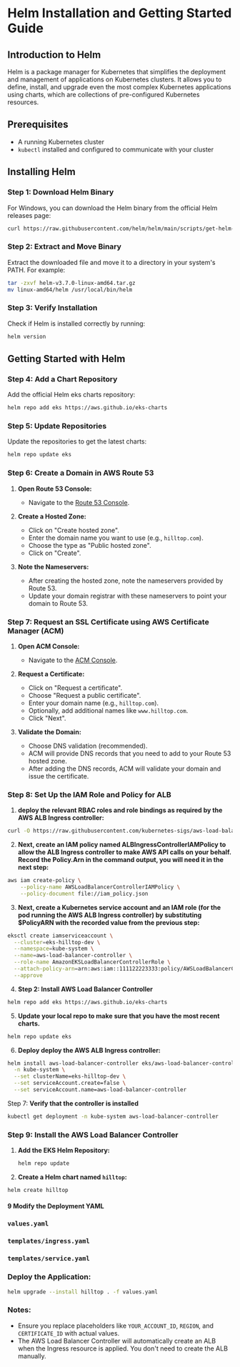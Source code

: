 # Helm Installation and Getting Started Guide

## Introduction to Helm

Helm is a package manager for Kubernetes that simplifies the deployment and management of applications on Kubernetes clusters. It allows you to define, install, and upgrade even the most complex Kubernetes applications using charts, which are collections of pre-configured Kubernetes resources.

## Prerequisites

- A running Kubernetes cluster
- `kubectl` installed and configured to communicate with your cluster

## Installing Helm

### Step 1: Download Helm Binary

For Windows, you can download the Helm binary from the official Helm releases page:

```sh
curl https://raw.githubusercontent.com/helm/helm/main/scripts/get-helm-3 | bash
```

### Step 2: Extract and Move Binary

Extract the downloaded file and move it to a directory in your system's PATH. For example:

```sh
tar -zxvf helm-v3.7.0-linux-amd64.tar.gz
mv linux-amd64/helm /usr/local/bin/helm
```

### Step 3: Verify Installation

Check if Helm is installed correctly by running:

```sh
helm version
```

## Getting Started with Helm

### Step 4: Add a Chart Repository

Add the official Helm eks charts repository:

```sh
helm repo add eks https://aws.github.io/eks-charts

```

### Step 5: Update Repositories

Update the repositories to get the latest charts:

```sh
helm repo update eks
```

### Step 6: Create a Domain in AWS Route 53

1. **Open Route 53 Console:**
   - Navigate to the [Route 53 Console](https://console.aws.amazon.com/route53/home).
   
2. **Create a Hosted Zone:**
   - Click on "Create hosted zone".
   - Enter the domain name you want to use (e.g., `hilltop.com`).
   - Choose the type as "Public hosted zone".
   - Click on "Create".

3. **Note the Nameservers:**
   - After creating the hosted zone, note the nameservers provided by Route 53.
   - Update your domain registrar with these nameservers to point your domain to Route 53.

### Step 7: Request an SSL Certificate using AWS Certificate Manager (ACM)

1. **Open ACM Console:**
   - Navigate to the [ACM Console](https://console.aws.amazon.com/acm/home).
   
2. **Request a Certificate:**
   - Click on "Request a certificate".
   - Choose "Request a public certificate".
   - Enter your domain name (e.g., `hilltop.com`).
   - Optionally, add additional names like `www.hilltop.com`.
   - Click "Next".

3. **Validate the Domain:**
   - Choose DNS validation (recommended).
   - ACM will provide DNS records that you need to add to your Route 53 hosted zone.
   - After adding the DNS records, ACM will validate your domain and issue the certificate.

### Step 8: Set Up the IAM Role and Policy for ALB

1. **deploy the relevant RBAC roles and role bindings as required by the AWS ALB Ingress controller:**
```sh
curl -O https://raw.githubusercontent.com/kubernetes-sigs/aws-load-balancer-controller/v2.7.2/docs/install/iam_policy.json
```
2. **Next, create an IAM policy named ALBIngressControllerIAMPolicy to allow the ALB Ingress controller to make AWS API calls on your behalf. Record the Policy.Arn in the command output, you will need it in the next step:**
```bash
aws iam create-policy \
    --policy-name AWSLoadBalancerControllerIAMPolicy \
    --policy-document file://iam_policy.json
```

3. **Next, create a Kubernetes service account and an IAM role (for the pod running the AWS ALB Ingress controller) by substituting $PolicyARN with the recorded value from the previous step:**
```bash
eksctl create iamserviceaccount \
  --cluster=eks-hilltop-dev \
  --namespace=kube-system \
  --name=aws-load-balancer-controller \
  --role-name AmazonEKSLoadBalancerControllerRole \
  --attach-policy-arn=arn:aws:iam::111122223333:policy/AWSLoadBalancerControllerIAMPolicy \
  --approve
```

4. **Step 2: Install AWS Load Balancer Controller**
```sh
helm repo add eks https://aws.github.io/eks-charts
```
5. **Update your local repo to make sure that you have the most recent charts.**
```sh
helm repo update eks
```
6. **Deploy deploy the AWS ALB Ingress controller:**
```sh
helm install aws-load-balancer-controller eks/aws-load-balancer-controller \
  -n kube-system \
  --set clusterName=eks-hilltop-dev \
  --set serviceAccount.create=false \
  --set serviceAccount.name=aws-load-balancer-controller 
```
Step 7: **Verify that the controller is installed**
```sh
kubectl get deployment -n kube-system aws-load-balancer-controller
```
### Step 9: Install the AWS Load Balancer Controller

1. **Add the EKS Helm Repository:**
   ```bash
   helm repo update
   ```
2. **Create a Helm chart named `hilltop`:**

```bash
helm create hilltop
```

#### 9 Modify the Deployment YAML

### `values.yaml`

### `templates/ingress.yaml`

### `templates/service.yaml`

### Deploy the Application:
```bash
helm upgrade --install hilltop . -f values.yaml
```

### Notes:

- Ensure you replace placeholders like `YOUR_ACCOUNT_ID`, `REGION`, and `CERTIFICATE_ID` with actual values.
- The AWS Load Balancer Controller will automatically create an ALB when the Ingress resource is applied. You don't need to create the ALB manually.



